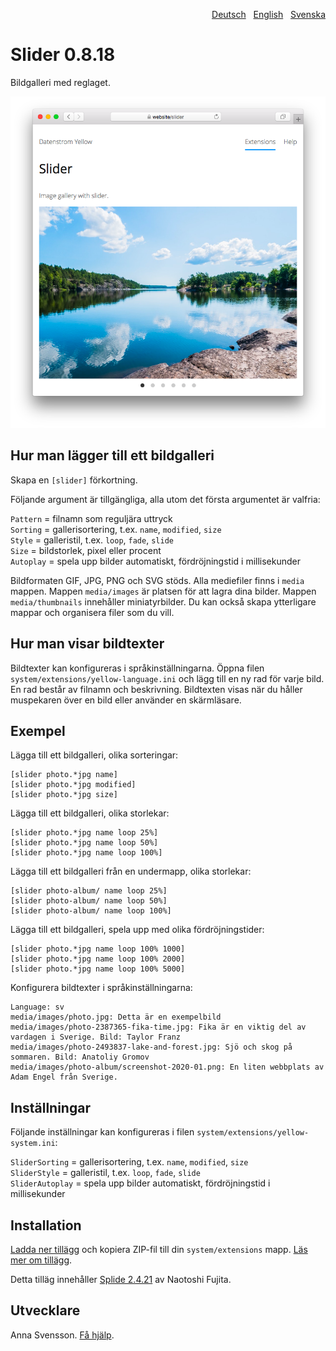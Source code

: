 <p align="right"><a href="README-de.md">Deutsch</a> &nbsp; <a href="README.md">English</a> &nbsp; <a href="README-sv.md">Svenska</a></p>

# Slider 0.8.18

Bildgalleri med reglaget.

<p align="center"><img src="slider-screenshot.png?raw=true" alt="Skärmdump"></p>

## Hur man lägger till ett bildgalleri

Skapa en `[slider]` förkortning.

Följande argument är tillgängliga, alla utom det första argumentet är valfria:

`Pattern` = filnamn som reguljära uttryck  
`Sorting` = gallerisortering, t.ex. `name`, `modified`, `size`  
`Style` = galleristil, t.ex. `loop`, `fade`, `slide`  
`Size` = bildstorlek, pixel eller procent  
`Autoplay` = spela upp bilder automatiskt, fördröjningstid i millisekunder  

Bildformaten GIF, JPG, PNG och SVG stöds. Alla mediefiler finns i `media` mappen.
Mappen `media/images` är platsen för att lagra dina bilder. Mappen `media/thumbnails` innehåller miniatyrbilder. Du kan också skapa ytterligare mappar och organisera filer som du vill.

## Hur man visar bildtexter

Bildtexter kan konfigureras i språkinställningarna. Öppna filen `system/extensions/yellow-language.ini` och lägg till en ny rad för varje bild. En rad består av filnamn och beskrivning. Bildtexten visas när du håller muspekaren över en bild eller använder en skärmläsare.

## Exempel

Lägga till ett bildgalleri, olika sorteringar:

    [slider photo.*jpg name]
    [slider photo.*jpg modified]
    [slider photo.*jpg size]

Lägga till ett bildgalleri, olika storlekar:

    [slider photo.*jpg name loop 25%]
    [slider photo.*jpg name loop 50%]
    [slider photo.*jpg name loop 100%]

Lägga till ett bildgalleri från en undermapp, olika storlekar:

    [slider photo-album/ name loop 25%]
    [slider photo-album/ name loop 50%]
    [slider photo-album/ name loop 100%]

Lägga till ett bildgalleri, spela upp med olika fördröjningstider:

    [slider photo.*jpg name loop 100% 1000]
    [slider photo.*jpg name loop 100% 2000]
    [slider photo.*jpg name loop 100% 5000]

Konfigurera bildtexter i språkinställningarna:

    Language: sv
    media/images/photo.jpg: Detta är en exempelbild
    media/images/photo-2387365-fika-time.jpg: Fika är en viktig del av vardagen i Sverige. Bild: Taylor Franz
    media/images/photo-2493837-lake-and-forest.jpg: Sjö och skog på sommaren. Bild: Anatoliy Gromov
    media/images/photo-album/screenshot-2020-01.png: En liten webbplats av Adam Engel från Sverige.

## Inställningar

Följande inställningar kan konfigureras i filen `system/extensions/yellow-system.ini`:

`SliderSorting` = gallerisortering, t.ex. `name`, `modified`, `size`  
`SliderStyle` = galleristil, t.ex. `loop`, `fade`, `slide`  
`SliderAutoplay` = spela upp bilder automatiskt, fördröjningstid i millisekunder  

## Installation

[Ladda ner tillägg](https://github.com/annaesvensson/yellow-slider/archive/main.zip) och kopiera ZIP-fil till din `system/extensions` mapp. [Läs mer om tillägg](https://github.com/annaesvensson/yellow-update/tree/main/README-sv.md).

Detta tilläg innehåller [Splide 2.4.21](https://github.com/Splidejs/splide) av Naotoshi Fujita.

## Utvecklare

Anna Svensson. [Få hjälp](https://datenstrom.se/sv/yellow/help/).

